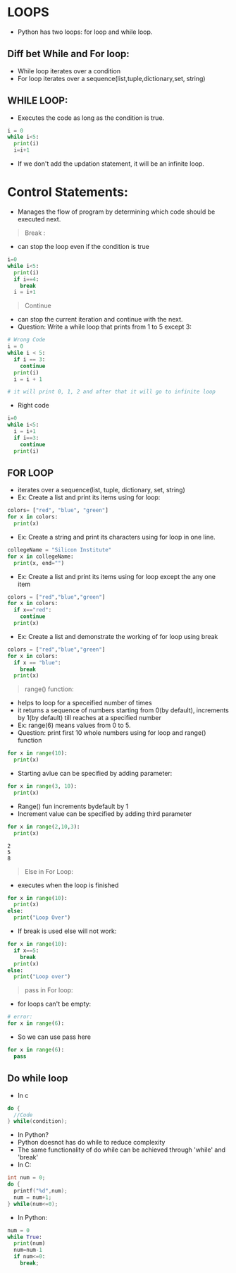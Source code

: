 # LOOPS

- Python has two loops: for loop and while loop.

## Diff bet While and For loop:

- While loop iterates over a condition
- For loop iterates over a sequence(list,tuple,dictionary,set, string)

## WHILE LOOP:

- Executes the code as long as the condition is true.

```py
i = 0
while i<5:
  print(i)
  i=i+1
```

- If we don't add the updation statement, it will be an infinite loop.

# Control Statements:

- Manages the flow of program by determining which code should be executed next.

> Break :

- can stop the loop even if the condition is true

```py
i=0
while i<5:
  print(i)
  if i==4:
    break
  i = i+1
```

> Continue

- can stop the current iteration and continue with the next.
- Question: Write a while loop that prints from 1 to 5 except 3:

```py
# Wrong Code
i = 0
while i < 5:
  if i == 3:
    continue
  print(i)
  i = i + 1

# it will print 0, 1, 2 and after that it will go to infinite loop
```

- Right code

```py
i=0
while i<5:
  i = i+1
  if i==3:
    continue
  print(i)
```

## FOR LOOP

- iterates over a sequence(list, tuple, dictionary, set, string)
- Ex: Create a list and print its items using for loop:

```py
colors= ["red", "blue", "green"]
for x in colors:
  print(x)
```

- Ex: Create a string and print its characters using for loop in one line.

```py
collegeName = "Silicon Institute"
for x in collegeName:
  print(x, end="")
```

- Ex: Create a list and print its items using for loop except the any one item

```py
colors = ["red","blue","green"]
for x in colors:
  if x=="red":
    continue
  print(x)
```

- Ex: Create a list and demonstrate the working of for loop using break

```py
colors = ["red","blue","green"]
for x in colors:
  if x == "blue":
    break
  print(x)
```

> range() function:

- helps to loop for a speceified number of times
- it returns a sequence of numbers starting from 0(by default), increments by 1(by default) till reaches at a specified number
- Ex: range(6) means values from 0 to 5.
- Question: print first 10 whole numbers using for loop and range() function

```py
for x in range(10):
  print(x)
```

- Starting avlue can be specified by adding parameter:

```py
for x in range(3, 10):
  print(x)
```

- Range() fun increments bydefault by 1
- Increment value can be specified by adding third parameter

```py
for x in range(2,10,3):
  print(x)
```

```
2
5
8
```

> Else in For Loop:

- executes when the loop is finished

```py
for x in range(10):
  print(x)
else:
  print("Loop Over")
```

- If break is used else will not work:

```py
for x in range(10):
  if x==5:
    break
  print(x)
else:
  print("Loop over")
```

> pass in For loop:

- for loops can't be empty:

```py
# error:
for x in range(6):
```

- So we can use pass here

```py
for x in range(6):
  pass
```

## Do while loop

- In c

```c
do {
  //Code
} while(condition);
```

- In Python?
- Python doesnot has do while to reduce complexity
- The same functionality of do while can be achieved through
  'while' and 'break'
- In C:

```c
int num = 0;
do {
  printf("%d",num);
  num = num+1;
} while(num<=0);
```

- In Python:

```py
num = 0
while True:
  print(num)
  num=num-1
  if num<=0:
    break;
```
